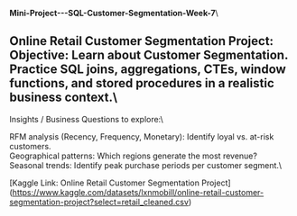 **Mini-Project---SQL-Customer-Segmentation-Week-7**\

## Online Retail Customer Segmentation Project: Objective: Learn about Customer Segmentation. Practice SQL joins, aggregations, CTEs, window functions, and stored procedures in a realistic business context.\

Insights / Business Questions to explore:\

RFM analysis (Recency, Frequency, Monetary): Identify loyal vs. at-risk customers.\
Geographical patterns: Which regions generate the most revenue?\
Seasonal trends: Identify peak purchase periods per customer segment.\

[Kaggle Link: Online Retail Customer Segmentation Project] (https://www.kaggle.com/datasets/lxnmobill/online-retail-customer-segmentation-project?select=retail_cleaned.csv)

